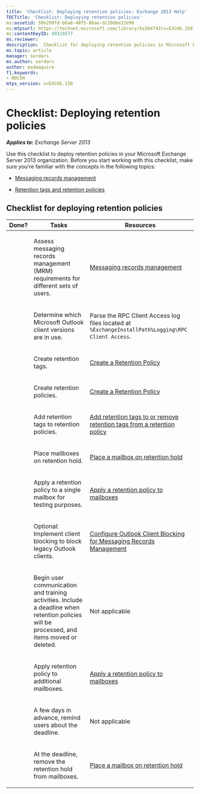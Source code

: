 ```yaml
---
title: 'Checklist: Deploying retention policies: Exchange 2013 Help'
TOCTitle: 'Checklist: Deploying retention policies'
ms:assetid: 59e299fd-b6a8-48f5-88ae-dc20dbe32e90
ms:mtpsurl: https://technet.microsoft.com/library/Ee364743(v=EXCHG.150)
ms:contentKeyID: 49318577
ms.reviewer: 
description:  Checklist for deploying retention policies in Microsoft Exchange
ms.topic: article
manager: serdars
ms.author: serdars
author: msdmaguire
f1.keywords:
- NOCSH
mtps_version: v=EXCHG.150
---
```


# Checklist: Deploying retention policies

_**Applies to:** Exchange Server 2013_

Use this checklist to deploy retention policies in your Microsoft Exchange Server 2013 organization. Before you start working with this checklist, make sure you're familiar with the concepts in the following topics:

  - [Messaging records management](../ExchangeOnline/security-and-compliance/messaging-records-management/messaging-records-management.md)

  - [Retention tags and retention policies](../ExchangeOnline/security-and-compliance/messaging-records-management/retention-tags-and-policies.md)

## Checklist for deploying retention policies

<table>
<colgroup>
<col/>
<col/>
<col/>
</colgroup>
<thead>
<tr class="header">
<th>Done?</th>
<th>Tasks</th>
<th>Resources</th>
</tr>
</thead>
<tbody>
<tr class="odd">
<td><p> </p></td>
<td><p>Assess messaging records management (MRM) requirements for different sets of users.</p></td>
<td><p><a href="/exchange/security-and-compliance/messaging-records-management/messaging-records-management">Messaging records management</a></p></td>
</tr>
<tr class="even">
<td><p><strong> </strong></p></td>
<td><p>Determine which Microsoft Outlook client versions are in use.</p></td>
<td><p>Parse the RPC Client Access log files located at <code>%ExchangeInstallPath%Logging\RPC Client Access</code>.</p></td>
</tr>
<tr class="odd">
<td><p> </p></td>
<td><p>Create retention tags.</p></td>
<td><p><a href="/exchange/security-and-compliance/messaging-records-management/create-a-retention-policy">Create a Retention Policy</a></p></td>
</tr>
<tr class="even">
<td><p><strong> </strong></p></td>
<td><p>Create retention policies.</p></td>
<td><p><a href="/exchange/security-and-compliance/messaging-records-management/create-a-retention-policy">Create a Retention Policy</a></p></td>
</tr>
<tr class="odd">
<td><p> </p></td>
<td><p>Add retention tags to retention policies.</p></td>
<td><p><a href="/exchange/security-and-compliance/messaging-records-management/add-or-remove-retention-tags">Add retention tags to or remove retention tags from a retention policy</a></p></td>
</tr>
<tr class="even">
<td><p><strong> </strong></p></td>
<td><p>Place mailboxes on retention hold.</p></td>
<td><p><a href="/exchange/security-and-compliance/messaging-records-management/mailbox-retention-hold">Place a mailbox on retention hold</a></p></td>
</tr>
<tr class="odd">
<td><p> </p></td>
<td><p>Apply a retention policy to a single mailbox for testing purposes.</p></td>
<td><p><a href="/exchange/security-and-compliance/messaging-records-management/apply-retention-policy">Apply a retention policy to mailboxes</a></p></td>
</tr>
<tr class="even">
<td><p><strong> </strong></p></td>
<td><p>Optional: Implement client blocking to block legacy Outlook clients.</p></td>
<td><p><a href="configure-outlook-client-blocking-exchange-2013-help.md">Configure Outlook Client Blocking for Messaging Records Management</a></p></td>
</tr>
<tr class="odd">
<td><p> </p></td>
<td><p>Begin user communication and training activities. Include a deadline when retention policies will be processed, and items moved or deleted.</p></td>
<td><p>Not applicable</p></td>
</tr>
<tr class="even">
<td><p><strong> </strong></p></td>
<td><p>Apply retention policy to additional mailboxes.</p></td>
<td><p><a href="/exchange/security-and-compliance/messaging-records-management/apply-retention-policy">Apply a retention policy to mailboxes</a></p></td>
</tr>
<tr class="odd">
<td><p> </p></td>
<td><p>A few days in advance, remind users about the deadline.</p></td>
<td><p>Not applicable</p></td>
</tr>
<tr class="even">
<td><p><strong> </strong></p></td>
<td><p>At the deadline, remove the retention hold from mailboxes.</p></td>
<td><p><a href="/exchange/security-and-compliance/messaging-records-management/mailbox-retention-hold">Place a mailbox on retention hold</a></p></td>
</tr>
</tbody>
</table>
